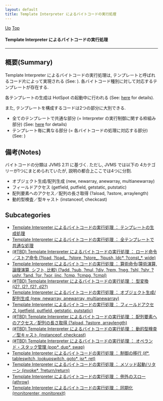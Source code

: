 ```yaml
---
layout: default
title: Template Interpreter によるバイトコードの実行処理
---
```

[Up](noSYJTkIJn.html) [Top](../index.html)

#### Template Interpreter によるバイトコードの実行処理

--- 
## 概要(Summary)
Template Interpreter によるバイトコードの実行処理は, 
テンプレートと呼ばれるコード片によって実現される (See: ).
各バイトコード種別に対して対応するテンプレートが存在する. 

各テンプレートの生成は HotSpot の起動中に行われる (See: [here](noZtCzUJGc.html) for details).

また, テンプレートを構成するコードは2つの部分に大別できる.

  * 全てのテンプレートで共通な部分 (= Interpreter の実行制御に関する枠組み部分)  (See: [here](noEgWr8prQ.html) for details)
  * テンプレート毎に異なる部分 (= 各バイトコードの処理に対応する部分)  (See: )


## 備考(Notes)
バイトコードの分類は JVMS 2.11 に基づく. ただし, JVMS では以下の 4カテゴリーが1つにまとめられていたが, 説明の都合上ここでは4つに分割.

  * オブジェクト生成/配列生成 (new, newarray, anewarray, multianewarray)
  * フィールドアクセス (getfield, putfield, getstatic, putstatic)
  * 配列要素へのアクセス／配列の長さ取得 (?aload, ?astore, arraylength)
  * 動的型検査／型キャスト (instanceof, checkcast)



## Subcategories
* [Template Interpreter によるバイトコードの実行処理 ： テンプレートの生成処理](noZtCzUJGc.html)
* [Template Interpreter によるバイトコードの実行処理 ： 全テンプレートで共通な処理](noEgWr8prQ.html)
* [(#TBD) Template Interpreter によるバイトコードの実行処理 ： ロード命令／ストア命令 (?load, ?load_<n>, ?store, ?store_<n>, ?ipush, ldc*, ?const_*, wide)](nol1OD2rml.html)
* [Template Interpreter によるバイトコードの実行処理 ： 算術命令(算術演算, 論理演算, シフト, 比較) (?add, ?sub, ?mul, ?div, ?rem, ?neg, ?shl, ?shr, ?ushr, ?and, ?or, ?xor, iinc, ?cmp, ?cmpg, ?cmpl)](no6h-npuWN.html)
* [(#TBD) Template Interpreter によるバイトコードの実行処理 ： 型変換 (i2?, l2?, f2?, d2?)](nosMLy5xgr.html)
* [Template Interpreter によるバイトコードの実行処理 ： オブジェクト生成/配列生成 (new, newarray, anewarray, multianewarray)](noudJ3us0c.html)
* [Template Interpreter によるバイトコードの実行処理 ： フィールドアクセス (getfield, putfield, getstatic, putstatic)](noXBva0MBT.html)
* [(#TBD) Template Interpreter によるバイトコードの実行処理 ： 配列要素へのアクセス／配列の長さ取得 (?aload, ?astore, arraylength)](no5OWF9j69.html)
* [(#TBD) Template Interpreter によるバイトコードの実行処理 ： 動的型検査／型キャスト (instanceof, checkcast)](no5F7e42op.html)
* [(#TBD) Template Interpreter によるバイトコードの実行処理 ： オペランド・スタック管理 (pop*, dup*, swap)](noFjLJhfzP.html)
* [Template Interpreter によるバイトコードの実行処理 ： 制御の移行 (if*, tableswitch, lookupswitch, goto*, jsr*, ret)](noS59wryRf.html)
* [Template Interpreter によるバイトコードの実行処理 ： メソッド起動/リターン (invoke*, ?return/return)](noGGvnx01v.html)
* [Template Interpreter によるバイトコードの実行処理 ： 例外のスロー (athrow)](no8SJ62fep.html)
* [Template Interpreter によるバイトコードの実行処理 ： 同期化 (monitorenter, monitorexit)](noGFzgRIDH.html)



